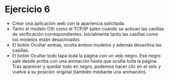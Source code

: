 # Ejercicio 6

- Crear una aplicación web con la apariencia solicitada.
- Tanto el modelo OSI como el TCP/IP salen cuando se activan las casillas de verificación correspondientes. Inicialmente tanto las casillas como los modelos están desactivados
- El botón Ocultar ambas, oculta ambos modelos y además desactiva las casillas.
- El botón Ocultar todo tapa toda la página con un velo negro. Ese negro sale desde arriba con una animación hasta que oculta toda la página. Tras aparecer y quedar todo en negro, podemos hacer clic en el velo y vuelve a su posición original (también mediante una animación).
